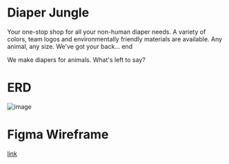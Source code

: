 # Diaper Jungle
Your one-stop shop for all your non-human diaper needs. A variety of colors, team logos and environmentally friendly materials are available. Any animal, any size. We've got your back... end

We make diapers for animals. What's left to say?

# ERD

![image](https://user-images.githubusercontent.com/67588177/114885715-8c706f00-9dcc-11eb-927c-463882397d3e.png)

# Figma Wireframe

[link](https://www.figma.com/file/fluGyuAuQAmiauV05nr6iT/Diaper-Jungle?node-id=0%3A1)
